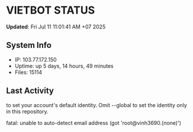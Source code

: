 # VIETBOT STATUS
**Updated**: Fri Jul 11 11:01:41 AM +07 2025

## System Info
- IP: 103.77.172.150
- Uptime: up 5 days, 14 hours, 49 minutes
- Files: 15114

## Last Activity

to set your account's default identity.
Omit --global to set the identity only in this repository.

fatal: unable to auto-detect email address (got 'root@vinh3690.(none)')
